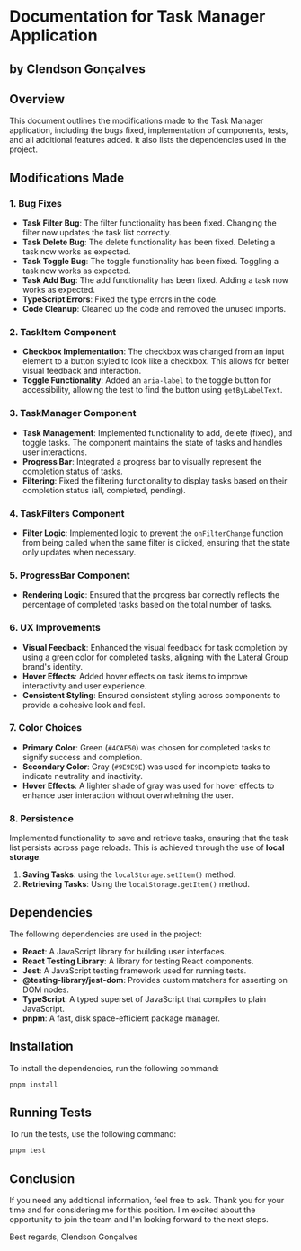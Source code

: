 # Documentation for Task Manager Application 
## by Clendson Gonçalves

## Overview

This document outlines the modifications made to the Task Manager application, including the bugs fixed, implementation of components, tests, and all additional features added. It also lists the dependencies used in the project.

## Modifications Made

### 1. Bug Fixes
- **Task Filter Bug**: The filter functionality has been fixed. Changing the filter now updates the task list correctly.
- **Task Delete Bug**: The delete functionality has been fixed. Deleting a task now works as expected.
- **Task Toggle Bug**: The toggle functionality has been fixed. Toggling a task now works as expected.
- **Task Add Bug**: The add functionality has been fixed. Adding a task now works as expected.
- **TypeScript Errors**: Fixed the type errors in the code.
- **Code Cleanup**: Cleaned up the code and removed the unused imports.

### 2. TaskItem Component
- **Checkbox Implementation**: The checkbox was changed from an input element to a button styled to look like a checkbox. This allows for better visual feedback and interaction.
- **Toggle Functionality**: Added an `aria-label` to the toggle button for accessibility, allowing the test to find the button using `getByLabelText`.

### 3. TaskManager Component
- **Task Management**: Implemented functionality to add, delete (fixed), and toggle tasks. The component maintains the state of tasks and handles user interactions.
- **Progress Bar**: Integrated a progress bar to visually represent the completion status of tasks.
- **Filtering**: Fixed the filtering functionality to display tasks based on their completion status (all, completed, pending).

### 4. TaskFilters Component
- **Filter Logic**: Implemented logic to prevent the `onFilterChange` function from being called when the same filter is clicked, ensuring that the state only updates when necessary.

### 5. ProgressBar Component
- **Rendering Logic**: Ensured that the progress bar correctly reflects the percentage of completed tasks based on the total number of tasks.

### 6. UX Improvements
- **Visual Feedback**: Enhanced the visual feedback for task completion by using a green color for completed tasks, aligning with the [Lateral Group](https://www.lateralgroup.com/) brand's identity.
- **Hover Effects**: Added hover effects on task items to improve interactivity and user experience.
- **Consistent Styling**: Ensured consistent styling across components to provide a cohesive look and feel.

### 7. Color Choices
- **Primary Color**: Green (`#4CAF50`) was chosen for completed tasks to signify success and completion.
- **Secondary Color**: Gray (`#9E9E9E`) was used for incomplete tasks to indicate neutrality and inactivity.
- **Hover Effects**: A lighter shade of gray was used for hover effects to enhance user interaction without overwhelming the user.

### 8. Persistence
Implemented functionality to save and retrieve tasks, ensuring that the task list persists across page reloads. This is achieved through the use of **local storage**.

1. **Saving Tasks**: using the `localStorage.setItem()` method.
2. **Retrieving Tasks**: Using the `localStorage.getItem()` method.

## Dependencies

The following dependencies are used in the project:

- **React**: A JavaScript library for building user interfaces.
- **React Testing Library**: A library for testing React components.
- **Jest**: A JavaScript testing framework used for running tests.
- **@testing-library/jest-dom**: Provides custom matchers for asserting on DOM nodes.
- **TypeScript**: A typed superset of JavaScript that compiles to plain JavaScript.
- **pnpm**: A fast, disk space-efficient package manager.

## Installation

To install the dependencies, run the following command:

```bash
pnpm install
```

## Running Tests

To run the tests, use the following command:

```bash
pnpm test
```

## Conclusion

If you need any additional information, feel free to ask.
Thank you for your time and for considering me for this position.
I'm excited about the opportunity to join the team and I'm looking forward to the next steps.

Best regards,
Clendson Gonçalves
